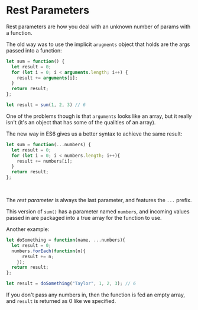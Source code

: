 # Rest Parameters
Rest parameters are how you deal with an unknown number of params with a function. 

The old way was to use the implicit `arugments` object that holds are the args passed into a function: 
```JavaScript
let sum = function() {
  let result = 0;
  for (let i = 0; i < arguments.length; i++) {
    result += arguments[i];
  }
  return result;
};

let result = sum(1, 2, 3) // 6
```

One of the problems though is that `arguments` looks like an array, but it really isn't (it's an object that has some of the qualities of an array). 

The new way in ES6 gives us a better syntax to achieve the same result:
```JavaScript
let sum = function(...numbers) {
  let result = 0;
  for (let i = 0; i < numbers.length; i++){
    result += numbers[i];
  }
  return result;
};
```

&nbsp;

The *rest parameter* is always the last parameter, and features the `...` prefix.

This version of `sum()` has a parameter named `numbers`, and incoming values passed in are packaged into a true array for the function to use.

Another example:
```JavaScript
let doSomething = function(name, ...numbers){
  let result = 0;
  numbers.forEach(function(n){
      result += n;
    });
  return result;
};

let result = doSomething("Taylor", 1, 2, 3); // 6
```

If you don't pass any numbers in, then the function is fed an empty array, and `result` is returned as 0 like we specified.


